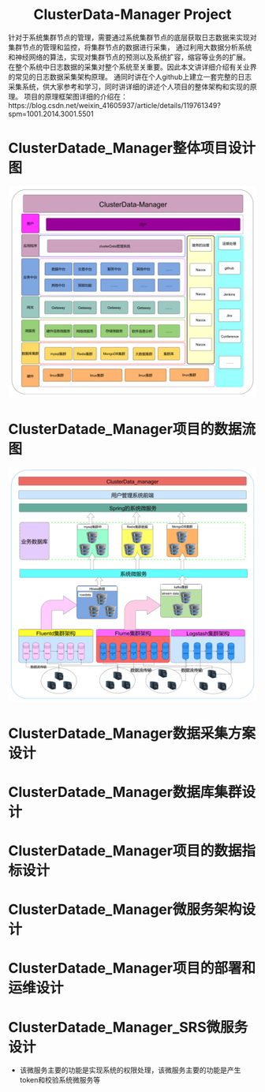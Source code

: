 <h1 align="center"> ClusterData-Manager Project</h1>
针对于系统集群节点的管理，需要通过系统集群节点的底层获取日志数据来实现对集群节点的管理和监控，将集群节点的数据进行采集，
通过利用大数据分析系统和神经网络的算法，实现对集群节点的预测以及系统扩容，缩容等业务的扩展。
在整个系统中日志数据的采集对整个系统至关重要。因此本文讲详细介绍有关业界的常见的日志数据采集架构原理。
通同时讲在个人github上建立一套完整的日志采集系统，供大家参考和学习，同时讲详细的讲述个人项目的整体架构和实现的原理。
项目的原理框架图详细的介绍在：https://blog.csdn.net/weixin_41605937/article/details/119761349?spm=1001.2014.3001.5501

# ClusterDatade_Manager整体项目设计图
 ![img](Architecture_design_schematic/ClusterDatamanger（1）.png)


# ClusterDatade_Manager项目的数据流图
 ![img](Architecture_design_schematic/ClusterDatamanger（2）.png)


# ClusterDatade_Manager数据采集方案设计


# ClusterDatade_Manager数据库集群设计


# ClusterDatade_Manager项目的数据指标设计


# ClusterDatade_Manager微服务架构设计


# ClusterDatade_Manager项目的部署和运维设计


# ClusterDatade_Manager_SRS微服务设计
- 该微服务主要的功能是实现系统的权限处理，该微服务主要的功能是产生token和校验系统微服务等